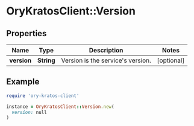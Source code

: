 # OryKratosClient::Version

## Properties

| Name | Type | Description | Notes |
| ---- | ---- | ----------- | ----- |
| **version** | **String** | Version is the service&#39;s version. | [optional] |

## Example

```ruby
require 'ory-kratos-client'

instance = OryKratosClient::Version.new(
  version: null
)
```

